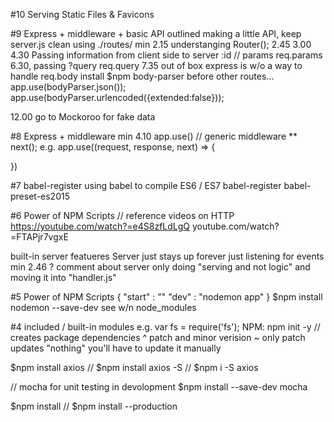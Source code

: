 <!-- NOTES.md 11-03-2016 -->

#10 Serving Static Files & Favicons


#9 Express + middleware + basic API outlined 
making a little API,  keep server.js clean using ./routes/ 
min 2.15  understanging Router();
2.45
3.00
4.30 Passing information from client side to server
  :id   // params
  req.params
6.30, passing ?query
  req.query
7.35  out of box express is w/o a way to handle req.body
  install $npm body-parser
  before other routes...
  app.use(bodyParser.json());
  app.use(bodyParser.urlencoded({extended:false}));

12.00  go to Mockoroo for fake data

#8 Express + middleware 
min 4.10  app.use() // generic middleware **  next();
e.g.   app.use((request, response, next) => {
  
})

#7 babel-register
using babel to compile ES6 / ES7
babel-register
babel-preset-es2015 

#6 Power of NPM Scripts
// reference videos on HTTP
https://youtube.com/watch?=e4S8zfLdLgQ
youtube.com/watch?=FTAPjr7vgxE

built-in server featueres
Server just stays up forever just listening for events  min 2.46
?  comment about server only doing "serving and not logic" and moving it into  "handler.js"


#5 Power of NPM Scripts
{
"start" : ""
"dev" : "nodemon app"
}
$npm install nodemon --save-dev
see w/n node_modules

#4  included / built-in modules
e.g.  var fs = require('fs');
NPM:   npm init -y  // creates package dependencies
^  patch and minor  verision
~ only patch updates
"nothing"   you'll have to update it manually

$npm install axios  //  $npm install axios -S // $npm i -S axios
 
// mocha for unit testing in devolopment
$npm install --save-dev mocha

$npm install  //  $npm install --production